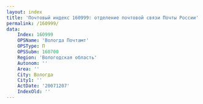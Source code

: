 ```yaml
---
layout: index
title: 'Почтовый индекс 160999: отделение почтовой связи Почты России'
permalink: /160999/
data:
    Index: 160999
    OPSName: 'Вологда Почтамт'
    OPSType: П
    OPSSubm: 160700
    Region: 'Вологодская область'
    Autonom: ''
    Area: ''
    City: Вологда
    City1: ''
    ActDate: '20071207'
    IndexOld: ''
---
```

